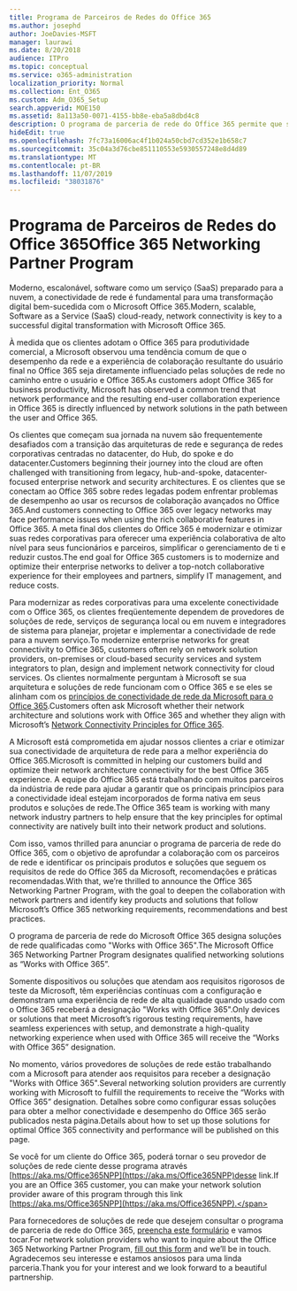 ```yaml
---
title: Programa de Parceiros de Redes do Office 365
ms.author: josephd
author: JoeDavies-MSFT
manager: laurawi
ms.date: 8/20/2018
audience: ITPro
ms.topic: conceptual
ms.service: o365-administration
localization_priority: Normal
ms.collection: Ent_O365
ms.custom: Adm_O365_Setup
search.appverid: MOE150
ms.assetid: 8a113a50-0071-4155-bb8e-eba5a8dbd4c8
description: O programa de parceria de rede do Office 365 permite que seu dispositivo se torne certificado como trabalhar com o Office 365.
hideEdit: true
ms.openlocfilehash: 7fc73a16006ac4f1b024a50cbd7cd352e1b658c7
ms.sourcegitcommit: 35c04a3d76cbe851110553e5930557248e8d4d89
ms.translationtype: MT
ms.contentlocale: pt-BR
ms.lasthandoff: 11/07/2019
ms.locfileid: "38031876"
---
```

# <a name="office-365-networking-partner-program"></a><span data-ttu-id="3995d-103">Programa de Parceiros de Redes do Office 365</span><span class="sxs-lookup"><span data-stu-id="3995d-103">Office 365 Networking Partner Program</span></span>

<span data-ttu-id="3995d-104">Moderno, escalonável, software como um serviço (SaaS) preparado para a nuvem, a conectividade de rede é fundamental para uma transformação digital bem-sucedida com o Microsoft Office 365.</span><span class="sxs-lookup"><span data-stu-id="3995d-104">Modern, scalable, Software as a Service (SaaS) cloud-ready, network connectivity is key to a successful digital transformation with Microsoft Office 365.</span></span>  

<span data-ttu-id="3995d-105">À medida que os clientes adotam o Office 365 para produtividade comercial, a Microsoft observou uma tendência comum de que o desempenho da rede e a experiência de colaboração resultante do usuário final no Office 365 seja diretamente influenciado pelas soluções de rede no caminho entre o usuário e Office 365.</span><span class="sxs-lookup"><span data-stu-id="3995d-105">As customers adopt Office 365 for business productivity, Microsoft has observed a common trend that network performance and the resulting end-user collaboration experience in Office 365 is directly influenced by network solutions in the path between the user and Office 365.</span></span>  

<span data-ttu-id="3995d-106">Os clientes que começam sua jornada na nuvem são frequentemente desafiados com a transição das arquiteturas de rede e segurança de redes corporativas centradas no datacenter, do Hub, do spoke e do datacenter.</span><span class="sxs-lookup"><span data-stu-id="3995d-106">Customers beginning their journey into the cloud are often challenged with transitioning from legacy, hub-and-spoke, datacenter-focused enterprise network and security architectures.</span></span> <span data-ttu-id="3995d-107">E os clientes que se conectam ao Office 365 sobre redes legadas podem enfrentar problemas de desempenho ao usar os recursos de colaboração avançados no Office 365.</span><span class="sxs-lookup"><span data-stu-id="3995d-107">And customers connecting to Office 365 over legacy networks may face performance issues when using the rich collaborative features in Office 365.</span></span> <span data-ttu-id="3995d-108">A meta final dos clientes do Office 365 é modernizar e otimizar suas redes corporativas para oferecer uma experiência colaborativa de alto nível para seus funcionários e parceiros, simplificar o gerenciamento de ti e reduzir custos.</span><span class="sxs-lookup"><span data-stu-id="3995d-108">The end goal for Office 365 customers is to modernize and optimize their enterprise networks to deliver a top-notch collaborative experience for their employees and partners, simplify IT management, and reduce costs.</span></span> 

<span data-ttu-id="3995d-109">Para modernizar as redes corporativas para uma excelente conectividade com o Office 365, os clientes freqüentemente dependem de provedores de soluções de rede, serviços de segurança local ou em nuvem e integradores de sistema para planejar, projetar e implementar a conectividade de rede para a nuvem serviço.</span><span class="sxs-lookup"><span data-stu-id="3995d-109">To modernize enterprise networks for great connectivity to Office 365, customers often rely on network solution providers, on-premises or cloud-based security services and system integrators to plan, design and implement network connectivity for cloud services.</span></span> <span data-ttu-id="3995d-110">Os clientes normalmente perguntam à Microsoft se sua arquitetura e soluções de rede funcionam com o Office 365 e se eles se alinham com os [princípios de conectividade de rede da Microsoft para o Office 365](https://aka.ms/PNC).</span><span class="sxs-lookup"><span data-stu-id="3995d-110">Customers often ask Microsoft whether their network architecture and solutions work with Office 365 and whether they align with Microsoft’s [Network Connectivity Principles for Office 365](https://aka.ms/PNC).</span></span>  

<span data-ttu-id="3995d-111">A Microsoft está comprometida em ajudar nossos clientes a criar e otimizar sua conectividade de arquitetura de rede para a melhor experiência do Office 365.</span><span class="sxs-lookup"><span data-stu-id="3995d-111">Microsoft is committed in helping our customers build and optimize their network architecture connectivity for the best Office 365 experience.</span></span> <span data-ttu-id="3995d-112">A equipe do Office 365 está trabalhando com muitos parceiros da indústria de rede para ajudar a garantir que os principais princípios para a conectividade ideal estejam incorporados de forma nativa em seus produtos e soluções de rede.</span><span class="sxs-lookup"><span data-stu-id="3995d-112">The Office 365 team is working with many network industry partners to help ensure that the key principles for optimal connectivity are natively built into their network product and solutions.</span></span> 

<span data-ttu-id="3995d-113">Com isso, vamos thrilled para anunciar o programa de parceria de rede do Office 365, com o objetivo de aprofundar a colaboração com os parceiros de rede e identificar os principais produtos e soluções que seguem os requisitos de rede do Office 365 da Microsoft, recomendações e práticas recomendadas.</span><span class="sxs-lookup"><span data-stu-id="3995d-113">With that, we’re thrilled to announce the Office 365 Networking Partner Program, with the goal to deepen the collaboration with network partners and identify key products and solutions that follow Microsoft’s Office 365 networking requirements, recommendations and best practices.</span></span> 

<span data-ttu-id="3995d-114">O programa de parceria de rede do Microsoft Office 365 designa soluções de rede qualificadas como "Works with Office 365".</span><span class="sxs-lookup"><span data-stu-id="3995d-114">The Microsoft Office 365 Networking Partner Program designates qualified networking solutions as “Works with Office 365”.</span></span>  

<span data-ttu-id="3995d-115">Somente dispositivos ou soluções que atendam aos requisitos rigorosos de teste da Microsoft, têm experiências contínuas com a configuração e demonstram uma experiência de rede de alta qualidade quando usado com o Office 365 receberá a designação "Works with Office 365".</span><span class="sxs-lookup"><span data-stu-id="3995d-115">Only devices or solutions that meet Microsoft’s rigorous testing requirements, have seamless experiences with setup, and demonstrate a high-quality networking experience when used with Office 365 will receive the “Works with Office 365” designation.</span></span>  

<span data-ttu-id="3995d-116">No momento, vários provedores de soluções de rede estão trabalhando com a Microsoft para atender aos requisitos para receber a designação "Works with Office 365".</span><span class="sxs-lookup"><span data-stu-id="3995d-116">Several networking solution providers are currently working with Microsoft to fulfill the requirements to receive the “Works with Office 365” designation.</span></span> <span data-ttu-id="3995d-117">Detalhes sobre como configurar essas soluções para obter a melhor conectividade e desempenho do Office 365 serão publicados nesta página.</span><span class="sxs-lookup"><span data-stu-id="3995d-117">Details about how to set up those solutions for optimal Office 365 connectivity and performance will be published on this page.</span></span>  

<span data-ttu-id="3995d-118">Se você for um cliente do Office 365, poderá tornar o seu provedor de soluções de rede ciente desse programa através [https://aka.ms/Office365NPP](https://aka.ms/Office365NPP)desse link.</span><span class="sxs-lookup"><span data-stu-id="3995d-118">If you are an Office 365 customer, you can make your network solution provider aware of this program through this link [https://aka.ms/Office365NPP](https://aka.ms/Office365NPP).</span></span>

<span data-ttu-id="3995d-119">Para fornecedores de soluções de rede que desejem consultar o programa de parceria de rede do Office 365, [preencha este formulário](https://forms.office.com/Pages/ResponsePage.aspx?id=v4j5cvGGr0GRqy180BHbRyOZxByRF1dLgv7k6ye5z8pUMTNCVTYyVk9GNEYzWjFOVkI1SzdJNUkyWi4u) e vamos tocar.</span><span class="sxs-lookup"><span data-stu-id="3995d-119">For network solution providers who want to inquire about the Office 365 Networking Partner Program, [fill out this form](https://forms.office.com/Pages/ResponsePage.aspx?id=v4j5cvGGr0GRqy180BHbRyOZxByRF1dLgv7k6ye5z8pUMTNCVTYyVk9GNEYzWjFOVkI1SzdJNUkyWi4u) and we’ll be in touch.</span></span> <span data-ttu-id="3995d-120">Agradecemos seu interesse e estamos ansiosos para uma linda parceria.</span><span class="sxs-lookup"><span data-stu-id="3995d-120">Thank you for your interest and we look forward to a beautiful partnership.</span></span> 

